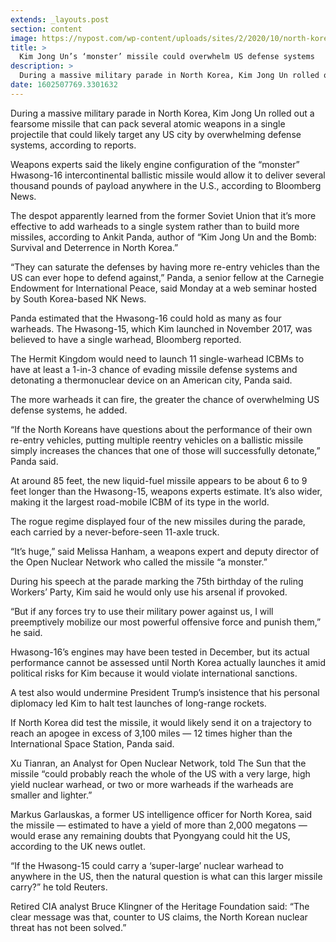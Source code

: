 ```yaml
--- 
extends: _layouts.post 
section: content 
image: https://nypost.com/wp-content/uploads/sites/2/2020/10/north-korea-47-1.jpg?quality=90&strip=all&w=1200 
title: > 
  Kim Jong Un’s ‘monster’ missile could overwhelm US defense systems 
description: > 
  During a massive military parade in North Korea, Kim Jong Un rolled out a fearsome missile that can pack several atomic weapons in a single projectile that could likely target any US city by overwhelming defense systems, according to reports.The Hwasong-15, which Kim launched in November 2017, was believed to have a single warhead, Bloomberg reported.The more warheads it can fire, the greater the chance of overwhelming US defense systems, he added.Hwasong-16’s engines may have been tested in December, but its actual performance cannot be assessed until North Korea actually launches it amid political risks for Kim because it would violate international sanctions.“If the Hwasong-15 could carry a ‘super-large’ nuclear warhead to anywhere in the US, then the natural question is what can this larger missile carry?” he told Reuters. 
date: 1602507769.3301632 
--- 
```

During a massive military parade in North Korea, Kim Jong Un rolled out a fearsome missile that can pack several atomic weapons in a single projectile that could likely target any US city by overwhelming defense systems, according to reports.

Weapons experts said the likely engine configuration of the “monster” Hwasong-16 intercontinental ballistic missile would allow it to deliver several thousand pounds of payload anywhere in the U.S., according to Bloomberg News.

The despot apparently learned from the former Soviet Union that it’s more effective to add warheads to a single system rather than to build more missiles, according to Ankit Panda, author of “Kim Jong Un and the Bomb: Survival and Deterrence in North Korea.”

“They can saturate the defenses by having more re-entry vehicles than the US can ever hope to defend against,” Panda, a senior fellow at the Carnegie Endowment for International Peace, said Monday at a web seminar hosted by South Korea-based NK News.

Panda estimated that the Hwasong-16 could hold as many as four warheads. The Hwasong-15, which Kim launched in November 2017, was believed to have a single warhead, Bloomberg reported.

The Hermit Kingdom would need to launch 11 single-warhead ICBMs to have at least a 1-in-3 chance of evading missile defense systems and detonating a thermonuclear device on an American city, Panda said.

The more warheads it can fire, the greater the chance of overwhelming US defense systems, he added.

“If the North Koreans have questions about the performance of their own re-entry vehicles, putting multiple reentry vehicles on a ballistic missile simply increases the chances that one of those will successfully detonate,” Panda said.

At around 85 feet, the new liquid-fuel missile appears to be about 6 to 9 feet longer than the Hwasong-15, weapons experts estimate. It’s also wider, making it the largest road-mobile ICBM of its type in the world.

The rogue regime displayed four of the new missiles during the parade, each carried by a never-before-seen 11-axle truck.

“It’s huge,” said Melissa Hanham, a weapons expert and deputy director of the Open Nuclear Network who called the missile “a monster.”

During his speech at the parade marking the 75th birthday of the ruling Workers’ Party, Kim said he would only use his arsenal if provoked.

“But if any forces try to use their military power against us, I will preemptively mobilize our most powerful offensive force and punish them,” he said.

Hwasong-16’s engines may have been tested in December, but its actual performance cannot be assessed until North Korea actually launches it amid political risks for Kim because it would violate international sanctions.

A test also would undermine President Trump’s insistence that his personal diplomacy led Kim to halt test launches of long-range rockets.

If North Korea did test the missile, it would likely send it on a trajectory to reach an apogee in excess of 3,100 miles — 12 times higher than the International Space Station, Panda said.

Xu Tianran, an Analyst for Open Nuclear Network, told The Sun that the missile “could probably reach the whole of the US with a very large, high yield nuclear warhead, or two or more warheads if the warheads are smaller and lighter.”

Markus Garlauskas, a former US intelligence officer for North Korea, said the missile — estimated to have a yield of more than 2,000 megatons — would erase any remaining doubts that Pyongyang could hit the US, according to the UK news outlet.

“If the Hwasong-15 could carry a ‘super-large’ nuclear warhead to anywhere in the US, then the natural question is what can this larger missile carry?” he told Reuters.

Retired CIA analyst Bruce Klingner of the Heritage Foundation said: “The clear message was that, counter to US claims, the North Korean nuclear threat has not been solved.”